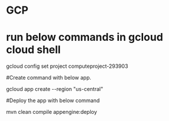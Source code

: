 # GCP
# run below commands in gcloud cloud shell

gcloud config set project computeproject-293903



#Create command with below app.

gcloud app create --region "us-central"

#Deploy the app with below command

mvn clean compile appengine:deploy

